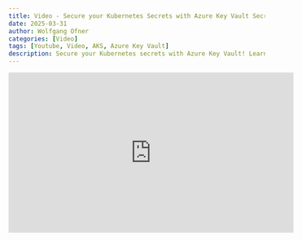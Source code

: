 ```yaml
---
title: Video - Secure your Kubernetes Secrets with Azure Key Vault Secrets Provider
date: 2025-03-31
author: Wolfgang Ofner
categories: [Video]
tags: [Youtube, Video, AKS, Azure Key Vault]
description: Secure your Kubernetes secrets with Azure Key Vault! Learn to install and configure the Key Vault Secret CSI Driver in AKS for automatic secret synchronization.
---
```


<iframe width="560" height="315" src="https://www.youtube.com/embed/FXEuo-6X3zA" title="YouTube video player" frameborder="0" allow="accelerometer; autoplay; clipboard-write; encrypted-media; gyroscope; picture-in-picture; web-share" referrerpolicy="strict-origin-when-cross-origin" allowfullscreen></iframe>